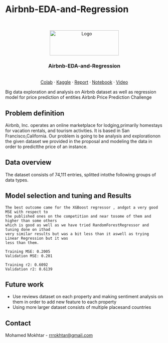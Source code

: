 # Airbnb-EDA-and-Regression
<!-- PROJECT LOGO -->
<br />
<p align="center">
  <a href="#">
    <img src="https://user-images.githubusercontent.com/39674365/121967230-4c981a80-cd70-11eb-85a3-6d8e5a9e8e95.png" alt="Logo" width="220" height="80">
  </a>

  <h3 align="center">Airbnb-EDA-and-Regression</h3>

  <p align="center">
    <br />
    <a href="https://colab.research.google.com/drive/1aWuot455_nNXtPis9huD1psBGbdUm2b0?usp=sharing">Colab</a>
    ·
    <a href="https://www.kaggle.com/mohamedmokhtar7/airbnb-eda-and-regression">Kaggle</a>
    ·
    <a href="./Document.pdf">Report</a>
    ·
    <a href="./Notebook.ipynb">Notebook</a>
      ·
    <a href="https://drive.google.com/file/d/11eF32svdn-NPLaKpItYsbBp5T45stJMP/view?usp=sharing">Video</a>
    
  </p>
</p>
Big data exploration and analysis on Airbnb dataset as well as regression model for price prediction of entities
Airbnb Price Prediction Challenge

## Problem definition

Airbnb, Inc. operates an online marketplace for lodging,primarily homestays for vacation rentals,
and tourism activities. It is based in San Francisco,California.
Our problem is going to be analysis and explorationon the given dataset we provided in the
proposal and modeling the data in order to predictthe price of an instance.

## Data overview

The dataset consists of 74,111 entries, splitted intothe following groups of data types.


## Model selection and tuning and Results

```
The best outcome came for the XGBoost regressor , andgot a very good MSE with respect to
the published ones on the competition and near tosome of them and higher than some others
which is good as well as we have tried RandomForestRegressor and tuning done on ithad
very similar results but was a bit less than it aswell as trying Linear Regression but it was
less than them.
```
```
Training MSE: 0.2005
Validation MSE: 0.201
```
```
Training r2: 0.6092
Validation r2: 0.6139
```
## Future work

- Use reviews dataset on each property and making sentiment analysis on them in order to add
    new feature to each property
- Using more larger dataset consists of multiple placesand countries




<!-- CONTACT -->
## Contact

Mohamed Mokhtar - rrrokhtar@gmail.com

